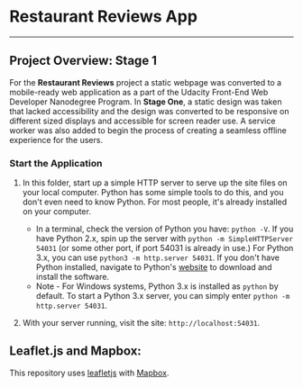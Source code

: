 # Restaurant Reviews App

* * *

## Project Overview: Stage 1

For the **Restaurant Reviews** project a static webpage was converted to a mobile-ready web application as a part of the Udacity Front-End Web Developer Nanodegree Program. In **Stage One**, a static design was taken that lacked accessibility and the design was converted to be responsive on different sized displays and accessible for screen reader use. A service worker was also added to begin the process of creating a seamless offline experience for the users.

### Start the Application

1.  In this folder, start up a simple HTTP server to serve up the site files on your local computer. Python has some simple tools to do this, and you don't even need to know Python. For most people, it's already installed on your computer.

    -   In a terminal, check the version of Python you have: `python -V`. If you have Python 2.x, spin up the server with `python -m SimpleHTTPServer 54031` (or some other port, if port 54031 is already in use.) For Python 3.x, you can use `python3 -m http.server 54031`. If you don't have Python installed, navigate to Python's [website](https://www.python.org/) to download and install the software.
    -   Note -  For Windows systems, Python 3.x is installed as `python` by default. To start a Python 3.x server, you can simply enter `python -m http.server 54031`.

2.  With your server running, visit the site: `http://localhost:54031`.

## Leaflet.js and Mapbox:

This repository uses [leafletjs](https://leafletjs.com/) with [Mapbox](https://www.mapbox.com/).  
